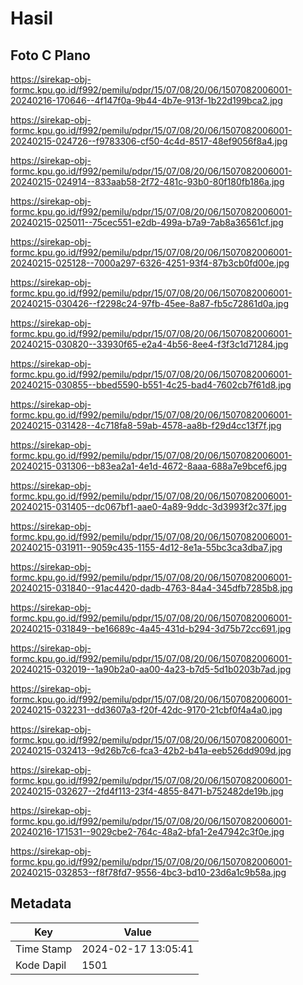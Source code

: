 # Hasil

## Foto C Plano

https://sirekap-obj-formc.kpu.go.id/f992/pemilu/pdpr/15/07/08/20/06/1507082006001-20240216-170646--4f147f0a-9b44-4b7e-913f-1b22d199bca2.jpg

https://sirekap-obj-formc.kpu.go.id/f992/pemilu/pdpr/15/07/08/20/06/1507082006001-20240215-024726--f9783306-cf50-4c4d-8517-48ef9056f8a4.jpg

https://sirekap-obj-formc.kpu.go.id/f992/pemilu/pdpr/15/07/08/20/06/1507082006001-20240215-024914--833aab58-2f72-481c-93b0-80f180fb186a.jpg

https://sirekap-obj-formc.kpu.go.id/f992/pemilu/pdpr/15/07/08/20/06/1507082006001-20240215-025011--75cec551-e2db-499a-b7a9-7ab8a36561cf.jpg

https://sirekap-obj-formc.kpu.go.id/f992/pemilu/pdpr/15/07/08/20/06/1507082006001-20240215-025128--7000a297-6326-4251-93f4-87b3cb0fd00e.jpg

https://sirekap-obj-formc.kpu.go.id/f992/pemilu/pdpr/15/07/08/20/06/1507082006001-20240215-030426--f2298c24-97fb-45ee-8a87-fb5c72861d0a.jpg

https://sirekap-obj-formc.kpu.go.id/f992/pemilu/pdpr/15/07/08/20/06/1507082006001-20240215-030820--33930f65-e2a4-4b56-8ee4-f3f3c1d71284.jpg

https://sirekap-obj-formc.kpu.go.id/f992/pemilu/pdpr/15/07/08/20/06/1507082006001-20240215-030855--bbed5590-b551-4c25-bad4-7602cb7f61d8.jpg

https://sirekap-obj-formc.kpu.go.id/f992/pemilu/pdpr/15/07/08/20/06/1507082006001-20240215-031428--4c718fa8-59ab-4578-aa8b-f29d4cc13f7f.jpg

https://sirekap-obj-formc.kpu.go.id/f992/pemilu/pdpr/15/07/08/20/06/1507082006001-20240215-031306--b83ea2a1-4e1d-4672-8aaa-688a7e9bcef6.jpg

https://sirekap-obj-formc.kpu.go.id/f992/pemilu/pdpr/15/07/08/20/06/1507082006001-20240215-031405--dc067bf1-aae0-4a89-9ddc-3d3993f2c37f.jpg

https://sirekap-obj-formc.kpu.go.id/f992/pemilu/pdpr/15/07/08/20/06/1507082006001-20240215-031911--9059c435-1155-4d12-8e1a-55bc3ca3dba7.jpg

https://sirekap-obj-formc.kpu.go.id/f992/pemilu/pdpr/15/07/08/20/06/1507082006001-20240215-031840--91ac4420-dadb-4763-84a4-345dfb7285b8.jpg

https://sirekap-obj-formc.kpu.go.id/f992/pemilu/pdpr/15/07/08/20/06/1507082006001-20240215-031849--be16689c-4a45-431d-b294-3d75b72cc691.jpg

https://sirekap-obj-formc.kpu.go.id/f992/pemilu/pdpr/15/07/08/20/06/1507082006001-20240215-032019--1a90b2a0-aa00-4a23-b7d5-5d1b0203b7ad.jpg

https://sirekap-obj-formc.kpu.go.id/f992/pemilu/pdpr/15/07/08/20/06/1507082006001-20240215-032231--dd3607a3-f20f-42dc-9170-21cbf0f4a4a0.jpg

https://sirekap-obj-formc.kpu.go.id/f992/pemilu/pdpr/15/07/08/20/06/1507082006001-20240215-032413--9d26b7c6-fca3-42b2-b41a-eeb526dd909d.jpg

https://sirekap-obj-formc.kpu.go.id/f992/pemilu/pdpr/15/07/08/20/06/1507082006001-20240215-032627--2fd4f113-23f4-4855-8471-b752482de19b.jpg

https://sirekap-obj-formc.kpu.go.id/f992/pemilu/pdpr/15/07/08/20/06/1507082006001-20240216-171531--9029cbe2-764c-48a2-bfa1-2e47942c3f0e.jpg

https://sirekap-obj-formc.kpu.go.id/f992/pemilu/pdpr/15/07/08/20/06/1507082006001-20240215-032853--f8f78fd7-9556-4bc3-bd10-23d6a1c9b58a.jpg


## Metadata

| Key        | Value               |
| ---------- | ------------------- |
| Time Stamp | 2024-02-17 13:05:41 |
| Kode Dapil | 1501                |



